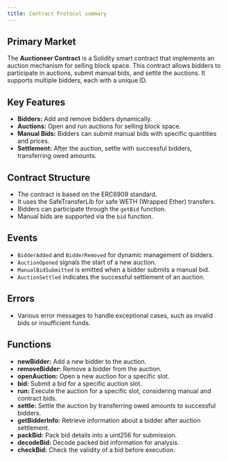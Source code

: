 ```yaml
---
title: Contract Protocol summary
---
```


## Primary Market

The **Auctioneer Contract** is a Solidity smart contract that implements an auction mechanism for selling block space. This contract allows bidders to participate in auctions, submit manual bids, and settle the auctions. It supports multiple bidders, each with a unique ID.

## Key Features

- **Bidders:** Add and remove bidders dynamically.
- **Auctions:** Open and run auctions for selling block space.
- **Manual Bids:** Bidders can submit manual bids with specific quantities and prices.
- **Settlement:** After the auction, settle with successful bidders, transferring owed amounts.

## Contract Structure

- The contract is based on the ERC6909 standard.
- It uses the SafeTransferLib for safe WETH (Wrapped Ether) transfers.
- Bidders can participate through the `getBid` function.
- Manual bids are supported via the `bid` function.

## Events

- `BidderAdded` and `BidderRemoved` for dynamic management of bidders.
- `AuctionOpened` signals the start of a new auction.
- `ManualBidSubmitted` is emitted when a bidder submits a manual bid.
- `AuctionSettled` indicates the successful settlement of an auction.

## Errors

- Various error messages to handle exceptional cases, such as invalid bids or insufficient funds.

## Functions

- **newBidder:** Add a new bidder to the auction.
- **removeBidder:** Remove a bidder from the auction.
- **openAuction:** Open a new auction for a specific slot.
- **bid:** Submit a bid for a specific auction slot.
- **run:** Execute the auction for a specific slot, considering manual and contract bids.
- **settle:** Settle the auction by transferring owed amounts to successful bidders.
- **getBidderInfo:** Retrieve information about a bidder after auction settlement.
- **packBid:** Pack bid details into a uint256 for submission.
- **decodeBid:** Decode packed bid information for analysis.
- **checkBid:** Check the validity of a bid before execution.
